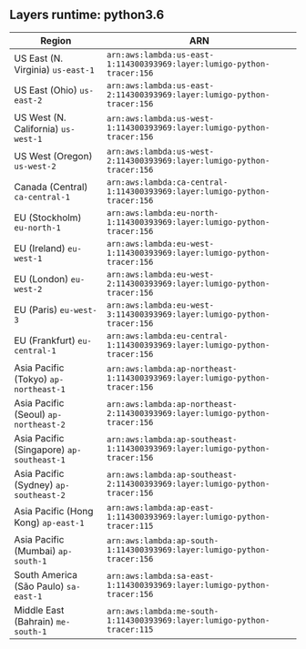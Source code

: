 Layers runtime: python3.6
----
| Region | ARN |
| --- | --- |
|US East (N. Virginia)  `us-east-1`|`arn:aws:lambda:us-east-1:114300393969:layer:lumigo-python-tracer:156`|
|US East (Ohio)  `us-east-2`|`arn:aws:lambda:us-east-2:114300393969:layer:lumigo-python-tracer:156`|
|US West (N. California)  `us-west-1`|`arn:aws:lambda:us-west-1:114300393969:layer:lumigo-python-tracer:156`|
|US West (Oregon)  `us-west-2`|`arn:aws:lambda:us-west-2:114300393969:layer:lumigo-python-tracer:156`|
|Canada (Central)  `ca-central-1`|`arn:aws:lambda:ca-central-1:114300393969:layer:lumigo-python-tracer:156`|
|EU (Stockholm)  `eu-north-1`|`arn:aws:lambda:eu-north-1:114300393969:layer:lumigo-python-tracer:156`|
|EU (Ireland)  `eu-west-1`|`arn:aws:lambda:eu-west-1:114300393969:layer:lumigo-python-tracer:156`|
|EU (London)  `eu-west-2`|`arn:aws:lambda:eu-west-2:114300393969:layer:lumigo-python-tracer:156`|
|EU (Paris)  `eu-west-3`|`arn:aws:lambda:eu-west-3:114300393969:layer:lumigo-python-tracer:156`|
|EU (Frankfurt)  `eu-central-1`|`arn:aws:lambda:eu-central-1:114300393969:layer:lumigo-python-tracer:156`|
|Asia Pacific (Tokyo)  `ap-northeast-1`|`arn:aws:lambda:ap-northeast-1:114300393969:layer:lumigo-python-tracer:156`|
|Asia Pacific (Seoul)  `ap-northeast-2`|`arn:aws:lambda:ap-northeast-2:114300393969:layer:lumigo-python-tracer:156`|
|Asia Pacific (Singapore)  `ap-southeast-1`|`arn:aws:lambda:ap-southeast-1:114300393969:layer:lumigo-python-tracer:156`|
|Asia Pacific (Sydney)  `ap-southeast-2`|`arn:aws:lambda:ap-southeast-2:114300393969:layer:lumigo-python-tracer:156`|
|Asia Pacific (Hong Kong)  `ap-east-1`|`arn:aws:lambda:ap-east-1:114300393969:layer:lumigo-python-tracer:115`|
|Asia Pacific (Mumbai)  `ap-south-1`|`arn:aws:lambda:ap-south-1:114300393969:layer:lumigo-python-tracer:156`|
|South America (São Paulo)  `sa-east-1`|`arn:aws:lambda:sa-east-1:114300393969:layer:lumigo-python-tracer:156`|
|Middle East (Bahrain)  `me-south-1`|`arn:aws:lambda:me-south-1:114300393969:layer:lumigo-python-tracer:115`|
